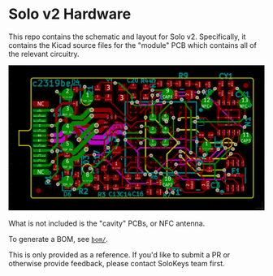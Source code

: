 # Solo v2 Hardware

This repo contains the schematic and layout for Solo v2.  Specifically, it contains the Kicad source files
for the "module" PCB which contains all of the relevant circuitry.

![](./layout.png)

What is not included is the "cavity" PCBs, or NFC antenna.

To generate a BOM, see [`bom/`](./bom).

This is only provided as a reference.  If you'd like to submit a PR or otherwise provide feedback, please contact SoloKeys team first.
